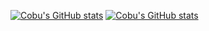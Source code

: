 [![Cobu's GitHub stats](https://github-readme-stats.vercel.app/api?username=satriaer77&theme=dracula&show_owner=true)](https://github.com/satriaer77)
[![Cobu's GitHub stats](https://github-readme-stats.vercel.app/api/top-langs/?username=satriaer77&theme=dracula&layout=compact&show_owner=true)](https://github.com/satriaer77)
